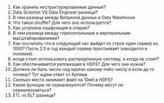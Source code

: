 1) Как хранить неструктурированные данные?
2) Data Scientist VS Data Engineer разница?
3) В чем разница между Витриной данных и Data Warehouse
4) Что такое shuffle? Для чего оно используется?
5) Как устроена хэшфункция в спарке?
6) В чем разница между горизонтальным и вертикальным масштабированиями?
7) Как посчитать что в следующий час выйдет из строя один сервер из 1000?
Пусть 2.5 в год каждый сервер простаивает (находится в поломке)
8) когда стоит использовать распредленную систему, а когда не стоит?
9) Как обеспечивается репликация в HDFS? Для чего она нужна?
10) Должно ли быть число нод кратно какому-либо числу и если да то почему?  Тут ждем ответ от Артема
11) Сколько места занимает файл на 10мб в HDFS?
12) Какие функции не сериализуются?  Почему могут не сериализоавться?
13) ETL vs ELT разница?